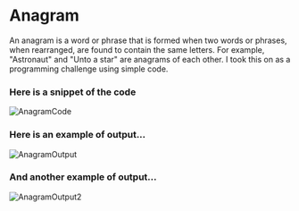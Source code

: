 # Anagram
An anagram is a word or phrase that is formed when two words or phrases, when rearranged, are found to contain the same letters. For example, "Astronaut" and "Unto a star" are anagrams of each other. I took this on as a programming challenge using simple code.

### Here is a snippet of the code 

![AnagramCode](https://itstaraking.github.io/Anagram/AnagramCSharp/AGCode.png)

### Here is an example of output...

![AnagramOutput](https://itstaraking.github.io/Anagram/AnagramCSharp/AGImageyes.png)

### And another example of output...

![AnagramOutput2](https://itstaraking.github.io/Anagram/AnagramCSharp/AGImageno.png)
